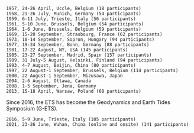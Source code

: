 
    1957, 24-26 April, Uccle, Belgium (18 participants)
    1958, 21-26 July, Munich, Germany (54 participants)
    1959, 6-11 July, Trieste, Italy (56 participants)
    1961, 5-10 June, Brussels, Belgium (54 participants)
    1964, 1-6 June, Brussels, Belgium (59 participants)
    1969, 15-20 September, Strasbourg, France (62 participants)
    1973, 10-14 September, Sopron, Hungary (94 participants)
    1977, 19-24 September, Bonn, Germany (88 participants)
    1981, 17-22 August, NY, USA (145 participants)
    1985, 23-27 September, Madrid, Spain (157 participants)
    1989, 31 July-5 August, Helsinki, Finland (94 participants)
    1993, 4-7 August, Beijin, China (80 participants)
    1997, 22 August-1 September, Brussels, Belgium (114 participants)
    2000, 22 August-1 September, Mizusawa, Japan
    2004, 2-6 August, Ottawa, Canada
    2008, 1-5 September, Jena, Germany
    2013, 15-18 April, Warsaw, Poland (68 participants)

Since 2016, the ETS has become the Geodynamics and Earth Tides Symposium (G-ETS).

    2016, 5-9 June, Trieste, Italy (105 participants)
    2021, 23-26 June, Wuhan, China (online and onsite) (141 participants)
